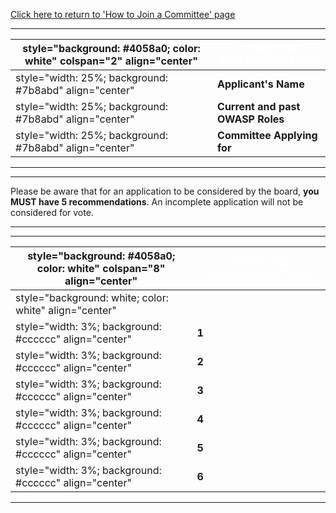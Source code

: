 [Click here to return to 'How to Join a Committee'
page](How_to_Join_a_Committee "wikilink")

-----

| style="background: \#4058a0; color: white" colspan="2" align="center" | <font color="#ffffff">**COMMITTEE APPLICATION FORM**</font> |
| --------------------------------------------------------------------- | ----------------------------------------------------------- |
| style="width: 25%; background: \#7b8abd" align="center"               | **Applicant's Name**                                        |
| style="width: 25%; background: \#7b8abd" align="center"               | **Current and past OWASP Roles**                            |
| style="width: 25%; background: \#7b8abd" align="center"               | **Committee Applying for**                                  |

-----



-----

Please be aware that for an application to be considered by the board,
**you MUST have 5 recommendations**. An incomplete application will not
be considered for vote.

-----



-----

| style="background: \#4058a0; color: white" colspan="8" align="center" | <font color="#ffffff">**COMMITTEE RECOMMENDATIONS**</font> |
| --------------------------------------------------------------------- | ---------------------------------------------------------- |
| style="background: white; color: white" align="center"                | <font color="#000000"></font>                              |
| style="width: 3%; background: \#cccccc" align="center"                | **1**                                                      |
| style="width: 3%; background: \#cccccc" align="center"                | **2**                                                      |
| style="width: 3%; background: \#cccccc" align="center"                | **3**                                                      |
| style="width: 3%; background: \#cccccc" align="center"                | **4**                                                      |
| style="width: 3%; background: \#cccccc" align="center"                | **5**                                                      |
| style="width: 3%; background: \#cccccc" align="center"                | **6**                                                      |

-----